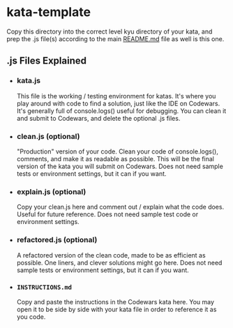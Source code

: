 # kata-template

Copy this directory into the correct level kyu directory of your kata, and prep the .js file(s) according to the main [README.md](https://github.com/Mario-paul/kata-tester/blob/main/README.md) file as well is this one.

## .js Files Explained

- ### kata.js

    This file is the working / testing environment for katas. It's where you play around with code to find a solution, just like the IDE on Codewars. It's generally full of console.logs() useful for debugging. You can clean it and submit to Codewars, and delete the optional .js files.

- ### clean.js (optional)

    "Production" version of your code. Clean your code of console.logs(), comments, and make it as readable as possible. This will be the final version of the kata you will submit on Codewars. Does not need sample tests or environment settings, but it can if you want.

- ### explain.js (optional)

    Copy your clean.js here and comment out / explain what the code does. Useful for future reference. Does not need sample test code or environment settings.

- ### refactored.js (optional)

    A refactored version of the clean code, made to be as efficient as possible. One liners, and clever solutions might go here. Does not need sample tests or environment settings, but it can if you want.

- ### `INSTRUCTIONS.md`

    Copy and paste the instructions in the Codewars kata here. You may open it to be side by side with your kata file in order to reference it as you code.
